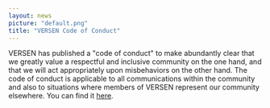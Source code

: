 ```yaml
---
layout: news
picture: "default.png"
title: "VERSEN Code of Conduct"
---
```


VERSEN has published a "code of conduct" to make abundantly clear that we greatly value a respectful and inclusive community on the one hand, and that we will act appropriately upon misbehaviors on the other hand. The code of conduct is applicable to all communications within the community and also to situations where members of VERSEN represent our community elsewhere. You can find it [here](https://www.versen.nl/contents/about/code-of-conduct).